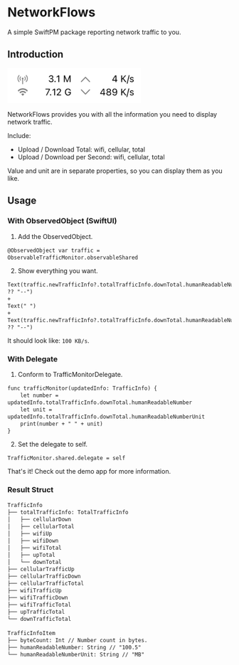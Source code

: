 # NetworkFlows

A simple SwiftPM package reporting network traffic to you.

## Introduction

<img src="assets/screenshot.png" width=300 />

NetworkFlows provides you with all the information you need to display network traffic.

Include:

- Upload / Download Total: wifi, cellular, total
- Upload / Download per Second: wifi, cellular, total

Value and unit are in separate properties, so you can display them as you like.

## Usage

### With ObservedObject (SwiftUI)

1. Add the ObservedObject.

```
@ObservedObject var traffic = ObservableTrafficMonitor.observableShared
```
2. Show everything you want.
```
Text(traffic.newTrafficInfo?.totalTrafficInfo.downTotal.humanReadableNumber ?? "--")
+
Text(" ")
+
Text(traffic.newTrafficInfo?.totalTrafficInfo.downTotal.humanReadableNumberUnit ?? "--")
```
It should look like: ``` 100 KB/s ```.

### With Delegate

1. Conform to TrafficMonitorDelegate.
```
func trafficMonitor(updatedInfo: TrafficInfo) {
    let number = updatedInfo.totalTrafficInfo.downTotal.humanReadableNumber
    let unit = updatedInfo.totalTrafficInfo.downTotal.humanReadableNumberUnit
    print(number + " " + unit)
}
```
2. Set the delegate to self.

```
TrafficMonitor.shared.delegate = self
```

That's it! Check out the demo app for more information.

### Result Struct
```
TrafficInfo
├── totalTrafficInfo: TotalTrafficInfo
│   ├── cellularDown
│   ├── cellularTotal
│   ├── wifiUp
│   ├── wifiDown
│   ├── wifiTotal
│   ├── upTotal
│   └── downTotal
├── cellularTrafficUp
├── cellularTrafficDown
├── cellularTrafficTotal
├── wifiTrafficUp
├── wifiTrafficDown
├── wifiTrafficTotal
├── upTrafficTotal
└── downTrafficTotal

TrafficInfoItem
├── byteCount: Int // Number count in bytes.
├── humanReadableNumber: String // "100.5"
└── humanReadableNumberUnit: String // "MB"
```
